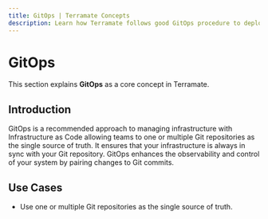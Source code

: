 ```yaml
---
title: GitOps | Terramate Concepts
description: Learn how Terramate follows good GitOps procedure to deploy infrastructure as code using Terraform and OpenTofu for automation and Git as the single source of truth.
---
```


# GitOps

This section explains **GitOps** as a core concept in Terramate.

## Introduction

GitOps is a recommended approach to managing infrastructure with Infrastructure as Code allowing teams to one or
multiple Git repositories as the single source of truth. It ensures that your infrastructure is always in sync with your
Git repository. GitOps enhances the observability and control of your system by pairing changes to Git commits.

## Use Cases

- Use one or multiple Git repositories as the single source of truth.
